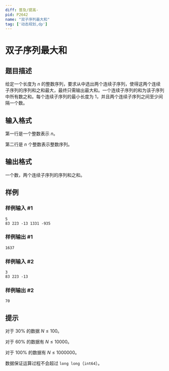 ```yaml
---
diff: 普及/提高-
pid: P2642
name: "双子序列最大和"
tag: ['动态规划,dp']
---
```

# 双子序列最大和
## 题目描述

给定一个长度为 $n$ 的整数序列，要求从中选出两个连续子序列，使得这两个连续子序列的序列和之和最大，最终只需输出最大和。一个连续子序列的和为该子序列中所有数之和。每个连续子序列的最小长度为 $1$，并且两个连续子序列之间至少间隔一个数。

## 输入格式

第一行是一个整数表示 $n$。

第二行是 $n$ 个整数表示整数序列。

## 输出格式

一个数，两个连续子序列的序列和之和。

## 样例

### 样例输入 #1
```
5
83 223 -13 1331 -935
```
### 样例输出 #1
```
1637
```
### 样例输入 #2
```
3
83 223 -13
```
### 样例输出 #2
```
70
```
## 提示

对于 $30\%$ 的数据 $N\le 100$。

对于 $60\%$ 的数据有 $N\le 10000$。

对于 $100\%$ 的数据有 $N\le 1000000$。

数据保证运算过程不会超过 `long long`（`int64`）。
